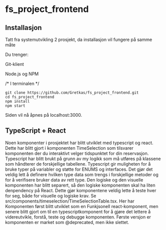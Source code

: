 # fs_project_frontend
## Installasjon
Tatt fra systemutvikling 2 prosjekt, da installasjon vil fungere på samme måte 

Du trenger:

Git-klient

Node.js og NPM

/* I terminalen */
```
git clone https://github.com/Gretkas/fs_project_frontend.git
cd fs_project_frontend
npm install
npm start
```

Siden vil nå åpnes på localhost:3000.


## TypeScript + React
Noen komponenter i prosjektet har blitt utviklet med typescript og react. Dette har blitt gjort i komponenten TimeSelection som tilsvarer komponenten der du interaktivt velger tidspunktet for din reservasjon. Typescript har blitt brukt på grunn av my logikk som må utføres på klassene som håndterer de forskjellige tabellene. Typescript gir muligheten for å bruke typer på variabler og støtte for ENUMS og interfaces. Det gjør det veldig lett å definere hvilken type data som trengs i forskjellige metoder og for å verifisere bruker data av rett type. Den logiske og den visuelle komponenten har blitt separert, så den logiske komponenten skal ha liten denpendency på React. Dette gjør komponentene veldig lette å teste hver for seg, både for visuelle og logiske krav. Se src/components/timeselection/TimeSelectionTable.tsx. Her har Komponenten først blitt utviklet som en Funkjsonell react-komponent, men senere blitt gjort om til en typescriptkomponent for å gjøre det lettere å videreutvikle, forstå, teste og debugge komponenten. Første versjon er komponenten er market som @deprecated, men ikke slettet.

